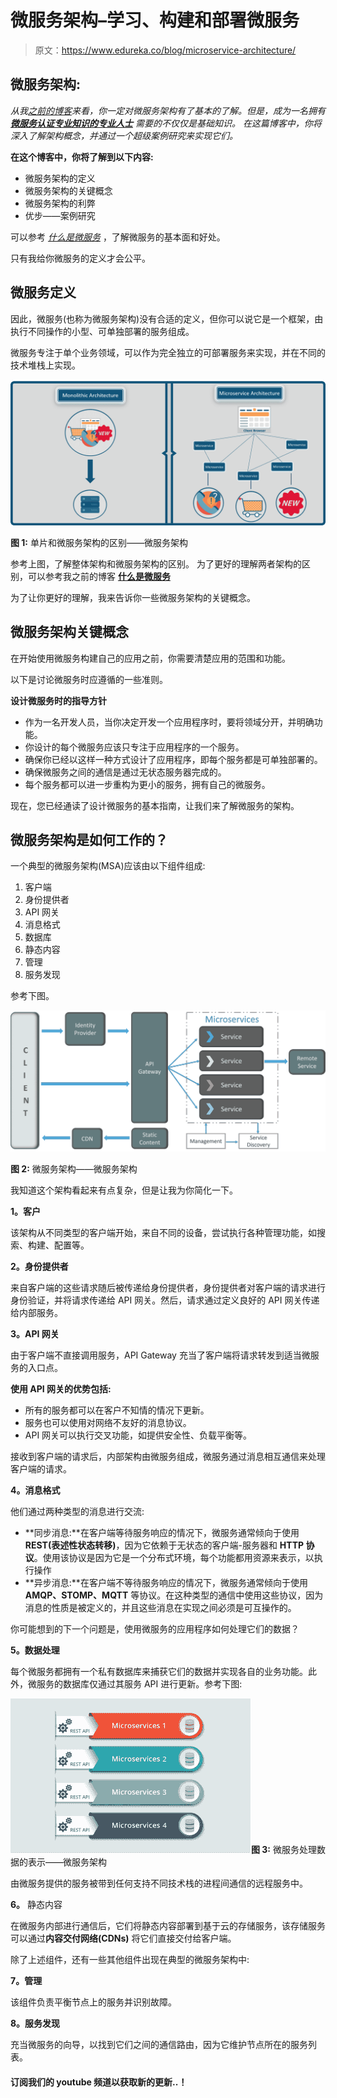 # 微服务架构–学习、构建和部署微服务

> 原文：<https://www.edureka.co/blog/microservice-architecture/>

## 微服务架构:

*从我[之前的博客](https://www.edureka.co/blog/what-is-microservices/)来看，你一定对微服务架构有了基本的了解。但是，成为一名拥有 **[微服务认证专业知识的专业人士](https://www.edureka.co/microservices-architecture-training)** 需要的不仅仅是基础知识。* *在这篇博客中，你将深入了解架构概念，并通过一个超级案例研究来实现它们。*

**在这个博客中，你将了解到以下内容:**

*   微服务架构的定义
*   微服务架构的关键概念
*   微服务架构的利弊
*   优步——案例研究

可以参考 [*什么是微服务*](https://www.edureka.co/blog/what-is-microservices/) ，了解微服务的基本面和好处。

只有我给你微服务的定义才会公平。

## **微服务定义**

因此，微服务(也称为微服务架构)没有合适的定义，但你可以说它是一个框架，由执行不同操作的小型、可单独部署的服务组成。

微服务专注于单个业务领域，可以作为完全独立的可部署服务来实现，并在不同的技术堆栈上实现。

![Differences Between Monolithic Architecture And Microservices - Microservice Architecture - Edureka](img/ce31b0bc0cd3e774856743c3caf19083.png)

**图 1:** 单片和微服务架构的区别——微服务架构

参考上图，了解整体架构和微服务架构的区别。 为了更好的理解两者架构的区别，可以参考我之前的博客 **[什么是微服务](https://www.edureka.co/blog/what-is-microservices/)**

为了让你更好的理解，我来告诉你一些微服务架构的关键概念。

## **微服务架构关键概念**

在开始使用微服务构建自己的应用之前，你需要清楚应用的范围和功能。

以下是讨论微服务时应遵循的一些准则。

**设计微服务时的指导方针**

*   作为一名开发人员，当你决定开发一个应用程序时，要将领域分开，并明确功能。
*   你设计的每个微服务应该只专注于应用程序的一个服务。
*   确保你已经以这样一种方式设计了应用程序，即每个服务都是可单独部署的。
*   确保微服务之间的通信是通过无状态服务器完成的。
*   每个服务都可以进一步重构为更小的服务，拥有自己的微服务。

现在，您已经通读了设计微服务的基本指南，让我们来了解微服务的架构。

## **微服务架构是如何工作的？**

一个典型的微服务架构(MSA)应该由以下组件组成:

1.  客户端
2.  身份提供者
3.  API 网关
4.  消息格式
5.  数据库
6.  静态内容
7.  管理
8.  服务发现

参考下图。

![Architecture Of Microservices - Microservice Architecture - Edureka](img/70775334b09cbd13cfaa83b4ad5579a6.png)

**图 2:** 微服务架构——微服务架构

我知道这个架构看起来有点复杂，但是让我为你简化一下。

**1。客户**

该架构从不同类型的客户端开始，来自不同的设备，尝试执行各种管理功能，如搜索、构建、配置等。

**2。身份提供者**

来自客户端的这些请求随后被传递给身份提供者，身份提供者对客户端的请求进行身份验证，并将请求传递给 API 网关。然后，请求通过定义良好的 API 网关传递给内部服务。

**3。API 网关**

由于客户端不直接调用服务，API Gateway 充当了客户端将请求转发到适当微服务的入口点。

**使用 API 网关的优势包括:**

*   所有的服务都可以在客户不知情的情况下更新。
*   服务也可以使用对网络不友好的消息协议。
*   API 网关可以执行交叉功能，如提供安全性、负载平衡等。

接收到客户端的请求后，内部架构由微服务组成，微服务通过消息相互通信来处理客户端的请求。

**4。消息格式**

他们通过两种类型的消息进行交流:

*   **同步消息:**在客户端等待服务响应的情况下，微服务通常倾向于使用 **REST(表述性状态转移)**，因为它依赖于无状态的客户端-服务器和 **HTTP 协议**。使用该协议是因为它是一个分布式环境，每个功能都用资源来表示，以执行操作
*   **异步消息:**在客户端不等待服务响应的情况下，微服务通常倾向于使用 **AMQP、STOMP、MQTT** 等协议。在这种类型的通信中使用这些协议，因为消息的性质是被定义的，并且这些消息在实现之间必须是可互操作的。

你可能想到的下一个问题是，使用微服务的应用程序如何处理它们的数据？

**5。数据处理**

每个微服务都拥有一个私有数据库来捕获它们的数据并实现各自的业务功能。此外，微服务的数据库仅通过其服务 API 进行更新。参考下图:

**![Representation Of Databases Within Each Microservice - Microservice Architecture - Edureka494-02](img/0767aae91387857cf2822177349c4eae.png)图 3:** 微服务处理数据的表示——微服务架构

由微服务提供的服务被带到任何支持不同技术栈的进程间通信的远程服务中。

**6。** 静态内容

在微服务内部进行通信后，它们将静态内容部署到基于云的存储服务，该存储服务可以通过**内容交付网络(CDNs)** 将它们直接交付给客户端。

除了上述组件，还有一些其他组件出现在典型的微服务架构中:

**7。管理**

该组件负责平衡节点上的服务并识别故障。

**8。服务发现**

充当微服务的向导，以找到它们之间的通信路由，因为它维护节点所在的服务列表。

#### 订阅我们的 youtube 频道以获取新的更新..！